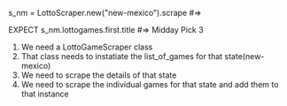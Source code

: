 s_nm = LottoScraper.new("new-mexico").scrape #=> <LottoGames for new-mexico>

  EXPECT s_nm.lottogames.first.title #=> Midday Pick 3

1. We need a LottoGameScraper class
2. That class needs to instatiate the list_of_games for that state(new-mexico)
3. We need to scrape the details of that state
4. We need to scrape the individual games for that state and add them to that instance
